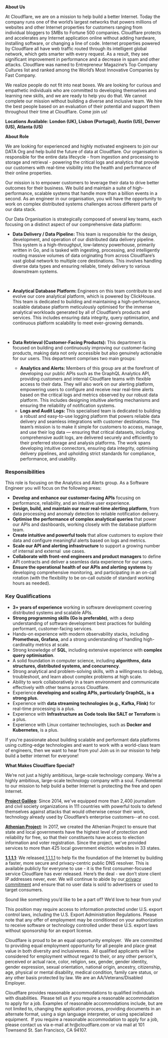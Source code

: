 <div class="content-intro">
	<div><strong>About Us</strong></div>
	<div>
		<p>At Cloudflare, we are on a mission to help build a better Internet. Today the company runs one of the world’s largest networks that powers millions of websites and other Internet properties for customers ranging from individual bloggers to SMBs to Fortune 500 companies. Cloudflare protects and accelerates any Internet application online without adding hardware, installing software, or changing a line of code. Internet properties powered by Cloudflare all have web traffic routed through its intelligent global network, which gets smarter with every request. As a result, they see significant improvement in performance and a decrease in spam and other attacks. Cloudflare was named to Entrepreneur Magazine’s Top Company Cultures list and ranked among the World’s Most Innovative Companies by Fast Company.&nbsp;</p>
		<p><span style="font-weight: 400;">We realize people do not fit into neat boxes. We are looking for curious and empathetic individuals who are committed to developing themselves and learning new skills, and we are ready to help you do that. We cannot complete our mission without building a diverse and inclusive team. We hire the best people based on an evaluation of their potential and support them throughout their time at Cloudflare. Come join us!&nbsp;</span></p>
	</div>
</div>
<p><strong>Locations Available: London (UK), Lisbon (Portugal), Austin (US), Denver (US), Atlanta (US)</strong></p>
<p><strong>About Role</strong></p>
<p><span style="font-weight: 400;">We are looking for experienced and highly motivated engineers to join our DATA Org and help build the future of data at Cloudflare. Our organisation is responsible for the entire data lifecycle - from ingestion and processing to storage and retrieval - powering the critical logs and analytics that provide our customers with real-time visibility into the health and performance of their online properties.</span></p>
<p><span style="font-weight: 400;">Our mission is to empower customers to leverage their data to drive better outcomes for their business. We build and maintain a suite of high-performance, scalable systems that handle more than a billion events in a second. As an engineer in our organisation, you will have the opportunity to work on complex distributed systems challenges across different parts of our data stack.</span></p>
<p><span style="font-weight: 400;">Our Data Organisation is strategically composed of several key teams, each focusing on a distinct aspect of our comprehensive data platform:</span></p>
<ul>
	<li style="font-weight: 400;"><strong>Data Delivery / Data Pipeline: </strong><span style="font-weight: 400;">This team is responsible for the design, development, and operation of our distributed data delivery pipeline. This system is a high-throughput, low-latency powerhouse, primarily written in Go, and is tasked with ingesting, processing, and intelligently routing massive volumes of data originating from across Cloudflare’s vast global network to multiple core destinations. This involves handling diverse data types and ensuring reliable, timely delivery to various downstream systems.</span></li>
</ul>
<p>&nbsp;</p>
<ul>
	<li style="font-weight: 400;"><strong>Analytical Database Platform: </strong><span style="font-weight: 400;">Engineers on this team contribute to and evolve our core analytical platform, which is powered by ClickHouse. This team is dedicated to building and maintaining a high-performance, scalable database platform meticulously optimised for the immense analytical workloads generated by all of Cloudflare’s products and services. This includes ensuring data integrity, query optimisation, and continuous platform scalability to meet ever-growing demands.</span></li>
</ul>
<p>&nbsp;</p>
<ul>
	<li style="font-weight: 400;"><strong>Data Retrieval (Customer-Facing Products): </strong><span style="font-weight: 400;">This department is focused on building and continuously improving our customer-facing products, making data not only accessible but also genuinely actionable for our users. This department comprises two main groups:</span></li>
	<ul>
		<li style="font-weight: 400;"><strong>Analytics and Alerts: </strong><span style="font-weight: 400;">Members of this group are at the forefront of developing our public APIs such as the GraphQL Analytics API, providing customers and internal Cloudflare teams with flexible access to their data. They will also work on our alerting platform, empowering users to configure and receive near real-time alerts based on the critical logs and metrics observed by our robust data platform. This includes designing intuitive alerting mechanisms and ensuring the reliability of notification systems.</span></li>
		<li style="font-weight: 400;"><strong>Logs and Audit Logs: </strong><span style="font-weight: 400;">This specialised team is dedicated to building a robust and easy-to-use logging platform that powers reliable data delivery and seamless integrations with customer destinations. The team’s mission is to make it simple for customers to access, manage, and use their log data — ensuring that critical datasets, including comprehensive audit logs, are delivered securely and efficiently to their preferred storage and analysis platforms. The work spans developing intuitive connectors, ensuring data integrity, optimising delivery pipelines, and upholding strict standards for compliance, performance, and usability.</span></li>
	</ul>
</ul>
<h3><strong>Responsibilities</strong></h3>
<p><span style="font-weight: 400;">This role is focusing on the Analytics and Alerts group. As a Software Engineer you will focus on the following areas:</span></p>
<ul>
	<li style="font-weight: 400;"><strong>Develop and enhance our customer-facing APIs</strong><span style="font-weight: 400;"> focusing on performance, reliability, and an intuitive user experience.</span></li>
	<li style="font-weight: 400;"><strong>Design, build, and maintain our near real-time alerting platform</strong><span style="font-weight: 400;">, from data processing and anomaly detection to reliable notification delivery.</span></li>
	<li style="font-weight: 400;"><strong>Optimise the performance of complex analytical queries</strong><span style="font-weight: 400;"> that power our APIs and dashboards, working closely with the database platform team.</span></li>
	<li style="font-weight: 400;"><strong>Create intuitive and powerful tools</strong><span style="font-weight: 400;"> that allow customers to explore their data and configure meaningful alerts based on logs and metrics.</span></li>
	<li style="font-weight: 400;"><strong>Scale our API and alerting infrastructure</strong><span style="font-weight: 400;"> to support a growing number of internal and external&nbsp; use cases.</span></li>
	<li style="font-weight: 400;"><strong>Collaborate with front-end engineers and product managers</strong><span style="font-weight: 400;"> to define API contracts and deliver a seamless data experience for our users.</span></li>
	<li style="font-weight: 400;"><strong>Ensure the operational health of our APIs and alerting systems</strong><span style="font-weight: 400;"> by developing comprehensive monitoring, and participating in an on-call rotation (with the flexibility to be on-call outside of standard working hours as needed).</span></li>
</ul>
<h3><strong>Key Qualifications</strong></h3>
<ul>
	<li style="font-weight: 400;"><strong>3+ years of experience</strong><span style="font-weight: 400;"> working in software development covering distributed systems and scalable APIs.</span></li>
	<li style="font-weight: 400;"><strong>Strong programming skills (Go is preferable)</strong><span style="font-weight: 400;">, with a deep understanding of software development best practices for building performant, customer-facing services.</span></li>
	<li style="font-weight: 400;"><span style="font-weight: 400;">Hands-on experience with modern observability stacks, including </span><strong>Prometheus, Grafana</strong><span style="font-weight: 400;">, and a strong understanding of handling high-cardinality metrics at scale.</span></li>
	<li style="font-weight: 400;"><span style="font-weight: 400;">Strong knowledge of </span><strong>SQL</strong><span style="font-weight: 400;">, including extensive experience with </span><strong>complex query optimisation</strong><span style="font-weight: 400;">.</span></li>
	<li style="font-weight: 400;"><span style="font-weight: 400;">A solid foundation in computer science, including </span><strong>algorithms, data structures, distributed systems, and concurrency</strong><span style="font-weight: 400;">.</span></li>
	<li style="font-weight: 400;"><span style="font-weight: 400;">Strong analytical and problem-solving skills, with a willingness to debug, troubleshoot, and learn about complex problems at high scale.</span></li>
	<li style="font-weight: 400;"><span style="font-weight: 400;">Ability to work collaboratively in a team environment and communicate effectively with other teams across Cloudflare.</span></li>
	<li style="font-weight: 400;"><span style="font-weight: 400;">Experience</span><strong> developing and scaling APIs, particularly GraphQL, is a strong plus.</strong></li>
	<li style="font-weight: 400;"><span style="font-weight: 400;">Experience with </span><strong>data streaming technologies (e.g., Kafka, Flink)</strong><span style="font-weight: 400;"> for real-time processing is a plus.</span></li>
	<li style="font-weight: 400;"><span style="font-weight: 400;">Experience with </span><strong>Infrastructure as Code tools like SALT or Terraform</strong><span style="font-weight: 400;"> is a plus.</span></li>
	<li style="font-weight: 400;"><span style="font-weight: 400;">Experience with Linux container technologies, such as </span><strong>Docker and Kubernetes</strong><span style="font-weight: 400;">, is a plus.</span></li>
</ul>
<p><span style="font-weight: 400;">If you're passionate about building scalable and performant data platforms using cutting-edge technologies and want to work with a world-class team of engineers, then we want to hear from you! Join us in our mission to help build a better internet for everyone!</span></p>
<div class="content-conclusion">
	<p><strong>What Makes Cloudflare Special?</strong></p>
	<p><span style="font-weight: 400;">We’re not just a highly ambitious, large-scale technology company. We’re a highly ambitious, large-scale technology company with a soul. Fundamental to our mission to help build a better Internet is protecting the free and open Internet.</span></p>
	<p><a href="https://blog.cloudflare.com/protecting-free-expression-online/"><strong>Project Galileo</strong></a><span style="font-weight: 400;">: Since 2014, we've equipped more than 2,400 journalism and civil society organizations in 111 countries with powerful tools to defend themselves against attacks that would otherwise censor their work, technology already used by Cloudflare’s enterprise customers--at no cost.</span></p>
	<p><strong><a href="https://www.cloudflare.com/athenian/">Athenian Project</a></strong><span style="font-weight: 400;">: In 2017, we created the Athenian Project to ensure that state and local governments have the highest level of protection and reliability for free, so that their constituents have access to election information and voter registration. Since the project, we've provided services to more than 425 local government election websites in 33 states.</span></p>
	<p><a href="https://1.1.1.1/"><strong>1.1.1.1</strong></a><span style="font-weight: 400;">: We released</span><a href="https://1.1.1.1/"> <span style="font-weight: 400;">1.1.1.1</span></a><span style="font-weight: 400;"> to help fix the foundation of the Internet by building a faster, more secure and privacy-centric public DNS resolver. This is available publicly for everyone to use - it is the first consumer-focused service Cloudflare has ever released. Here’s the deal - we don’t store client IP addresses never, ever. We will continue to abide by our</span><a href="https://developers.cloudflare.com/1.1.1.1/privacy/public-dns-resolver"> privacy commitment</a><span style="font-weight: 400;"> and ensure that no user data is sold to advertisers or used to target consumers.</span></p>
	<p><span style="font-weight: 400;">Sound like something you’d like to be a part of? We’d love to hear from you!</span></p>
	<p><span style="font-weight: 400;">This position may require access to information protected under U.S. export control laws, including the U.S. Export Administration Regulations. Please note that any offer of employment may be conditioned on your authorization to receive software or technology controlled under these U.S. export laws without sponsorship for an export license.</span></p>
	<p><span style="font-weight: 400;">Cloudflare is proud to be an equal opportunity employer. &nbsp;We are committed to providing equal employment opportunity for all people and place great value in both diversity and inclusiveness. &nbsp;All qualified applicants will be considered for employment without regard to their, or any other person's, perceived or actual</span> <span style="font-weight: 400;">race, color, religion, sex, gender, gender identity, gender expression, sexual orientation, national origin, ancestry, citizenship, age, physical or mental disability, medical condition, family care status, or any other basis protected by law. </span><span style="font-weight: 400;">We are an AA/Veterans/Disabled Employer.</span></p>
	<p><span style="font-weight: 400;">Cloudflare provides reasonable accommodations to qualified individuals with disabilities. &nbsp;Please tell us if you require a reasonable accommodation to apply for a job. Examples of reasonable accommodations include, but are not limited to, changing the application process, providing documents in an alternate format, using a sign language interpreter, or using specialized equipment. &nbsp;If you require a reasonable accommodation to apply for a job, please contact us via e-mail at </span><span style="font-weight: 400;">hr@cloudflare.com</span><span style="font-weight: 400;"> or via mail at 101 Townsend St. San Francisco, CA 94107.</span></p>
</div>